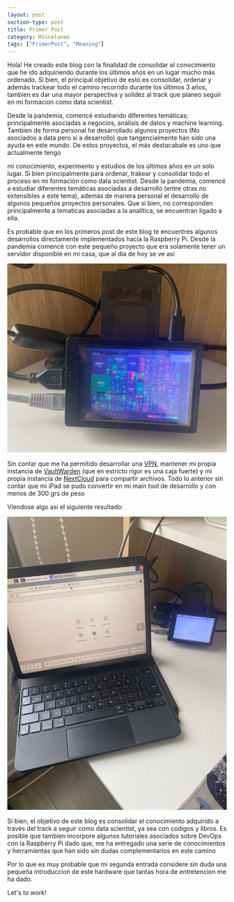 ```yaml
---
layout: post
section-type: post
title: Primer Post
category: Miscelaneo
tags: ["PrimerPost", "Meaning"]
---
```


Hola! He creado este blog con la finalidad de consolidar el conocimiento que he ido adquiriendo durante los últimos años en un lugar mucho más ordenado.
Si bien, el principal objetivo de esto es consolidar, ordenar y además trackear todo el camino recorrido durante los últimos 3 años, tambien es dar una mayor perspectiva y solidez al track que planeo seguir en mi formacion como data scientist.

Desde la pandemia, comencé estudiando diferentes temáticas; principalmente asociadas a negocios, análisis de datos y machine learning. Tambien de forma personal he desarrollado algunos proyectos (No asociados a data pero si a desarrollo) que tangencialmente han sido una ayuda en este mundo. De estos proyectos, el más destacabale es uno que actualmente tengo

mi conocimiento, experimento y estudios de los últimos años en un solo lugar. Si bien principalmente para ordenar, trakear y consolidar todo el proceso en mi formación como data scientist.
Desde la pandemia, comencé a estudiar diferentes temáticas asociadas a desarrollo (entre otras no extensibles a este tema), ademàs de manera personal el desarrollo de algunos pequeños proyectos personales. Que si bien, no corresponden principalmente a tematicas asociadas a la analítica, se encuentran ligado a ella.

Es probable que en los primeros post de este blog te encuentres algunos desarrollos directamente implementados hacia la Raspberry Pi. Desde la pandemia comencé con este pequeño proyecto que era solamente tener un servidor disponible en mi casa, que al día de hoy se ve asi

![Image1](/assets/images/Post1_img1.jpg)

Sin contar que me ha permitido desarrollar una <a href="https://openvpn.net/" target="\_blank">VPN</a>, mantener mi propia instancia de <a href="https://bitwarden.com/" target="\_blank">VaultWarden</a> (que en estricto rigor es una caja fuerte) y mi propia instancia de <a href="https://nextcloud.com/es/" target="\_blank">NextCloud</a> para compartir archivos.
Todo lo anterior sin contar que mi iPad se pudo convertir en mi main tool de desarrollo y con menos de 300 grs de peso

Viendose algo asi el siguiente resultado:

![Image2](/assets/images/Post1_img2.jpg)

Si bien, el objetivo de este blog es consolidar el conocimiento adquirido a través del track a seguir como data scientist, ya sea con codigos y libros.
Es posible que tambien incorpore algunos tutoriales asociados sobre DevOps con la Raspberry Pi dado que, me ha entregado una serie de conocimientos y herramientas que han sido sin dudas complementarios en este camino

Por lo que es muy probable que mi segunda entrada considere sin duda una pequeña introduccion de este hardware que tantas hora de entretencion me ha dado.

Let's to work!
